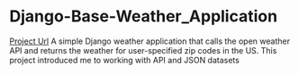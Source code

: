 # Django-Base-Weather_Application
[Project Url](https://web-production-7b58.up.railway.app)
A simple Django weather application that calls the open weather API and returns the weather for user-specified zip codes in the US. This project introduced me to working with API and JSON datasets
